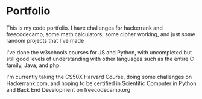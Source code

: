 # Portfolio
This is my code portfolio. I have challenges for hackerrank and freecodecamp, some math calculators, some cipher working, and just some random projects that I've made

I've done the w3schools courses for JS and Python, with uncompleted but still good levels of understanding with other languages such as the entire C family, Java, and php.

I'm currently taking the CS50X Harvard Course, doing some challenges on Hackerrank.com, and hoping to be certified in Scientific Computer in Python and Back End Development on freecodecamp.org
